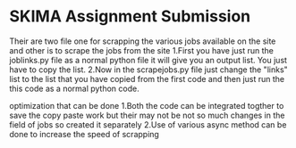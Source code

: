 # SKIMA Assignment Submission

Their are two file one for scrapping the various jobs available on the site and other is to scrape the jobs from the site
1.First you have just run the joblinks.py file as a normal python file it will give you an output list. You just have to copy the list.
2.Now in the scrapejobs.py file just change the "links" list to the list that you have copied from the first code and then just run the this code as a normal python code.

optimization that can be done
1.Both the code can be integrated togther to save the copy paste work but their may not be not so much changes in the field of jobs so created it separately
2.Use of various async method can be done to increase the speed of scrapping

